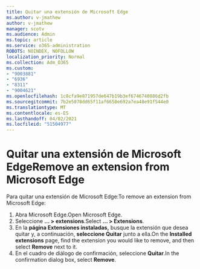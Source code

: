 ```yaml
---
title: Quitar una extensión de Microsoft Edge
ms.author: v-jmathew
author: v-jmathew
manager: scotv
ms.audience: Admin
ms.topic: article
ms.service: o365-administration
ROBOTS: NOINDEX, NOFOLLOW
localization_priority: Normal
ms.collection: Adm_O365
ms.custom:
- "9003881"
- "6936"
- "8311"
- "9004621"
ms.openlocfilehash: 1c8cfa9e871957de647b19b3ef6746740886d2fb
ms.sourcegitcommit: 7b2e5078dd65f11af6650e692a7ea48e91f544e0
ms.translationtype: MT
ms.contentlocale: es-ES
ms.lasthandoff: 04/02/2021
ms.locfileid: "51504977"
---
```

# <a name="remove-an-extension-from-microsoft-edge"></a><span data-ttu-id="b47fd-102">Quitar una extensión de Microsoft Edge</span><span class="sxs-lookup"><span data-stu-id="b47fd-102">Remove an extension from Microsoft Edge</span></span>

<span data-ttu-id="b47fd-103">Para quitar una extensión de Microsoft Edge:</span><span class="sxs-lookup"><span data-stu-id="b47fd-103">To remove an extension from Microsoft Edge:</span></span>

1. <span data-ttu-id="b47fd-104">Abra Microsoft Edge.</span><span class="sxs-lookup"><span data-stu-id="b47fd-104">Open Microsoft Edge.</span></span>
2. <span data-ttu-id="b47fd-105">Seleccione **... > extensions**.</span><span class="sxs-lookup"><span data-stu-id="b47fd-105">Select **... > Extensions**.</span></span>
3. <span data-ttu-id="b47fd-106">En la **página Extensiones instaladas,** busque la extensión que desea quitar y, a continuación, **seleccione Quitar** junto a ella.</span><span class="sxs-lookup"><span data-stu-id="b47fd-106">On the **Installed extensions** page, find the extension you would like to remove, and then select **Remove** next to it.</span></span>
4. <span data-ttu-id="b47fd-107">En el cuadro de diálogo de confirmación, seleccione **Quitar**.</span><span class="sxs-lookup"><span data-stu-id="b47fd-107">In the confirmation dialog box, select **Remove**.</span></span>
